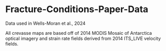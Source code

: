 # Fracture-Conditions-Paper-Data
Data used in Wells-Moran et al., 2024


All crevasse maps are based off of 2014 MODIS Mosaic of Antarctica optical imagery and strain rate fields derived from 2014 ITS_LIVE velocity fields. 
